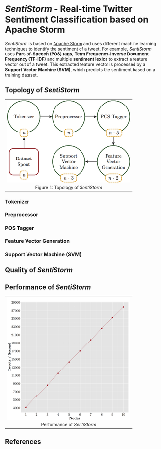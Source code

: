 # *SentiStorm* - Real-time Twitter Sentiment Classification based on Apache Storm

*SentiStorm* is based on [Apache Storm](https://storm.apache.org) and uses different machine learning techniques to identify the sentiment of a tweet. For example, *SentiStorm* uses **Part-of-Speech (POS) tags**, **Term Frequency-Inverse Document Frequency (TF-IDF)** and multiple **sentiment lexica** to extract a feature vector out of a tweet. This extracted feature vector is processed by a **Support Vector Machine (SVM)**, which predicts the sentiment based on a training dataset.

## Topology of *SentiStorm*

<table>
  <tr><td><img src="/docs/images/topology_parallelism.png" alt="Topology of SentiStorm" width="400"></td></tr>
  <tr><td align="center">Figure 1: Topology of <i>SentiStorm</i></td></tr>
</table>


### Tokenizer

### Preprocessor

### POS Tagger

### Feature Vector Generation

### Support Vector Machine (SVM)


## Quality of *SentiStorm*


## Performance of *SentiStorm*

<table>
  <tr><td><img src="/docs/images/performance_storm_c3.8xlarge.png" alt="SentiStorm Performance" width="400" /></td></tr>
  <tr><td align="center">Performance of <i>SentiStorm</i></td></tr>
</table>

## References


